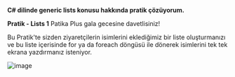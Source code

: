 **C# dilinde generic lists konusu hakkında pratik çözüyorum.**

**Pratik - Lists 1**
Patika Plus gala gecesine davetlisiniz!

Bu Pratik'te sizden ziyaretçilerin isimlerini eklediğimiz bir liste oluşturmanızı ve bu liste içerisinde for ya da foreach döngüsü ile dönerek isimlerini tek tek ekrana yazdırmanız isteniyor.

![image](https://github.com/user-attachments/assets/0cbc4a33-8161-4018-8af1-b493653d1647)

